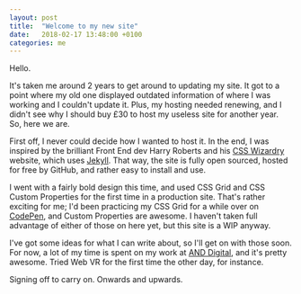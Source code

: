 ```yaml
---
layout: post
title:  "Welcome to my new site"
date:   2018-02-17 13:48:00 +0100
categories: me
---
```


Hello.

It's taken me around 2 years to get around to updating my site. It got to a point where my old one displayed outdated information of where I was working and I couldn't update it. Plus, my hosting needed renewing, and I didn't see why I should buy £30 to host my useless site for another year. So, here we are.

First off, I never could decide how I wanted to host it. In the end, I was inspired by the brilliant Front End dev Harry Roberts and his [CSS Wizardry] website, which uses [Jekyll]. That way, the site is fully open sourced, hosted for free by GitHub, and rather easy to install and use. 

I went with a fairly bold design this time, and used CSS Grid and CSS Custom Properties for the first time in a production site. That's rather exciting for me; I'd been practicing my CSS Grid for a while over on [CodePen], and Custom Properties are awesome. I haven't taken full advantage of either of those on here yet, but this site is a WIP anyway.

I've got some ideas for what I can write about, so I'll get on with those soon. For now, a lot of my time is spent on my work at [AND Digital], and it's pretty awesome. Tried Web VR for the first time the other day, for instance.

Signing off to carry on. Onwards and upwards.

[CodePen]: https://codepen.io/josephshambrook/
[AND Digital]: https://and.digital
[CSS Wizardry]: https://csswizardry.com/
[Jekyll]: https://jekyllrb.com/
